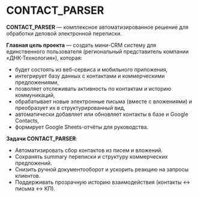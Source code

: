 # CONTACT\_PARSER

**CONTACT\_PARSER** — комплексное автоматизированное решение для обработки деловой электронной переписки.

**Главная цель проекта** — создать мини-CRM систему для единственного пользователя (региональный представитель компании «ДНК-Технология»), которая:

* будет состоять из веб-сервиса и мобильного приложения,
* интегрирует базу данных с контактами и коммерческими предложениями,
* позволяет отслеживать активность по контактам и историю коммуникаций,
* обрабатывает новые электронные письма (вместе с вложениями) и преобразует их в структурированный вид,
* автоматически добавляет или обновляет контакты в базе и Google Contacts,
* формирует Google Sheets-отчёты для руководства.

**Задачи CONTACT\_PARSER**:

* Автоматизировать сбор контактов из писем и вложений.
* Сохранять summary переписки и структуру коммерческих предложений.
* Снизить ручной документооборот и ускорить реакцию на запросы клиентов.
* Поддерживать прозрачную историю взаимодействия (контакты ↔ письма ↔ КП).

